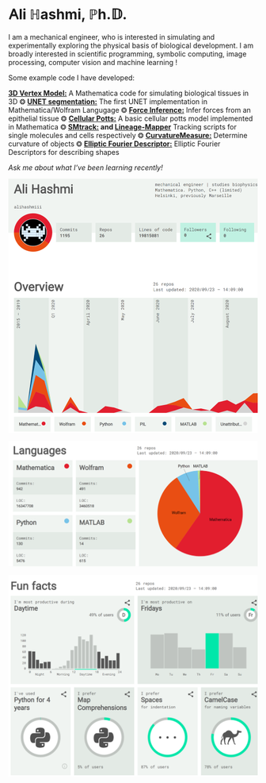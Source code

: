# &#66304;li &#8461;ashmi, &#8473;h.&#120123;.



I am a mechanical engineer, who is interested in simulating and experimentally exploring the physical basis of biological development. I am broadly interested in scientific programming, symbolic computing, image processing, computer vision and machine learning !




Some example code I have developed: 

**[3D Vertex Model:](https://github.com/alihashmiii/3D-Vertex-Model)** A Mathematica code for simulating biological tissues in 3D &#10050; **[UNET segmentation:](https://github.com/alihashmiii/UNet-Segmentation-Wolfram)** The first UNET implementation in Mathematica/Wolfram Langugage &#10050; **[Force Inference:](https://github.com/alihashmiii/Force-Inference)** Infer forces from an epithelial tissue &#10050; **[Cellular Potts:](https://github.com/alihashmiii/cellular-potts-model)** A basic cellular potts model implemented in Mathematica &#10050; **[SMtrack:](https://github.com/alihashmiii/SMtrack) and [Lineage-Mapper](https://github.com/alihashmiii/Lineage-Mapper)** Tracking scripts for single molecules and cells respectively &#10050; **[CurvatureMeasure:](https://github.com/alihashmiii/curvatureMeasure)** Determine curvature of objects &#10050; **[Elliptic Fourier Descriptor:](https://github.com/alihashmiii/Elliptical-Fourier-Descriptors)** Elliptic Fourier Descriptors for describing shapes 


*Ask me about what I’ve been learning recently!*



![](https://github.com/alihashmiii/alihashmiii/blob/master/img/sourceoverview.PNG)

![](https://github.com/alihashmiii/alihashmiii/blob/master/img/sourcererlanguages.PNG)

![](https://github.com/alihashmiii/alihashmiii/blob/master/img/sourcererfunfacts.PNG)


